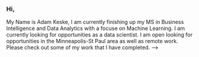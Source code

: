 ### Hi,

My Name is Adam Keske, I am currently finishing up my MS in Business Intelligence and Data Analytics with a focuse on Machine Learning. I am currently looking for opportunities as a data scientist. I am open looking for opportunities in the Minneapolis-St Paul area as well as remote work. Please check out some of my work that I have completed.
-->
